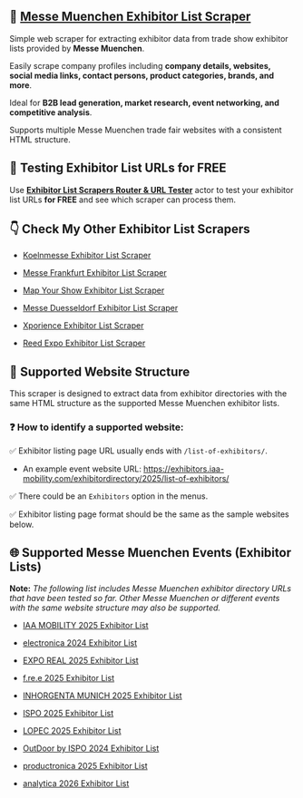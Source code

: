 ## 🤖 [Messe Muenchen Exhibitor List Scraper](https://apify.com/skython/messe-muenchen-exhibitor-list-scraper)

Simple web scraper for extracting exhibitor data from trade show exhibitor lists provided by **Messe Muenchen**. 

Easily scrape company profiles including **company details, websites, social media links, contact persons, product categories, brands, and more**. 

Ideal for **B2B lead generation, market research, event networking, and competitive analysis**. 

Supports multiple Messe Muenchen trade fair websites with a consistent HTML structure.


## 🔎 Testing Exhibitor List URLs for FREE

Use [**Exhibitor List Scrapers Router & URL Tester**](https://console.apify.com/actors/PQ2HmPYNoLLjOR3Ew/input) actor to test your exhibitor list URLs **for FREE** and see which scraper can process them.


## 👇 Check My Other Exhibitor List Scrapers

- [Koelnmesse Exhibitor List Scraper](https://apify.com/skython/koelnmesse-exhibitor-list-scraper)

- [Messe Frankfurt Exhibitor List Scraper](https://apify.com/skython/messe-frankfurt-exhibitor-list-scraper)

- [Map Your Show Exhibitor List Scraper](https://apify.com/skython/map-your-show-exhibitor-list-scraper)

- [Messe Duesseldorf Exhibitor List Scraper](https://apify.com/skython/messe-duesseldorf-exhibitor-list-scraper)

- [Xporience Exhibitor List Scraper](https://apify.com/skython/xporience-exhibitor-list-scraper)

- [Reed Expo Exhibitor List Scraper](https://apify.com/skython/reed-expo-exhibitor-list-scraper)


## 🎯 Supported Website Structure

This scraper is designed to extract data from exhibitor directories with the same HTML structure as the supported Messe Muenchen exhibitor lists.

### ❓ How to identify a supported website:

✅ Exhibitor listing page URL usually ends with `/list-of-exhibitors/`.

- An example event website URL: https://exhibitors.iaa-mobility.com/exhibitordirectory/2025/list-of-exhibitors/

✅ There could be an `Exhibitors` option in the menus.

✅ Exhibitor listing page format should be the same as the sample websites below.


## 🌐 Supported Messe Muenchen Events (Exhibitor Lists)

**Note:** *The following list includes Messe Muenchen exhibitor directory URLs that have been tested so far. Other Messe Muenchen or different events with the same website structure may also be supported.*

- [IAA MOBILITY 2025 Exhibitor List](https://exhibitors.iaa-mobility.com/exhibitordirectory/2025/list-of-exhibitors/)

- [electronica 2024 Exhibitor List](https://exhibitors.electronica.de/exhibitor-portal/2024/list-of-exhibitors/)

- [EXPO REAL 2025 Exhibitor List](https://exhibitors.exporeal.net/exhibitordirectory/2025/exhibitors/)

- [f.re.e 2025 Exhibitor List](https://ausstellerverzeichnis.free-muenchen.de/exhibitor-portal/2025/list-of-exhibitors/)

- [INHORGENTA MUNICH 2025 Exhibitor List](https://exhibitors.inhorgenta.com/exhibitordirectory/2025/list-of-exhibitors/)

- [ISPO 2025 Exhibitor List](https://munichexhibitors.ispo.com/onlinecatalog/2024/list-of-exhibitors/)

- [LOPEC 2025 Exhibitor List](https://exhibitors.lopec.com/industry-directory/2025/list-of-exhibitors/)

- [OutDoor by ISPO 2024 Exhibitor List](https://outdoorexhibitors.ispo.com/onlinecatalog/2024/list-of-exhibitors/)

- [productronica 2025 Exhibitor List](https://exhibitors.productronica.com/exhibitor-portal/2025/list-of-exhibitors/)

- [analytica 2026 Exhibitor List](https://exhibitors.analytica.de/exhibitor-portal/2026/list-of-exhibitors/)
